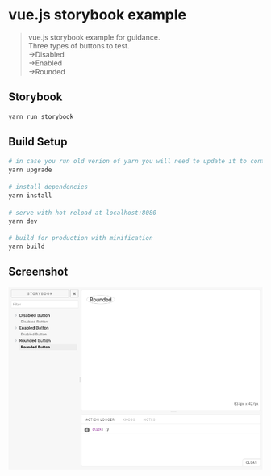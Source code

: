 # vue.js storybook example

> vue.js storybook example for guidance.<br>
> Three types of buttons to test.
    <br>->Disabled
    <br>->Enabled
    <br>->Rounded

## Storybook
```bash
yarn run storybook
```

## Build Setup

``` bash
# in case you run old verion of yarn you will need to update it to continue.
yarn upgrade

# install dependencies
yarn install

# serve with hot reload at localhost:8080
yarn dev

# build for production with minification
yarn build
```


## Screenshot
![Screenshot 1](https://raw.githubusercontent.com/konstantinosbotonakis/vue-js-storybook-example/master/vue-js-storybook-screenshot.jpg)
